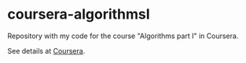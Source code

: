 coursera-algorithmsI
====================

Repository with my code for the course "Algorithms part I" in Coursera. 

See details at [Coursera](https://class.coursera.org/algs4partI-006).
